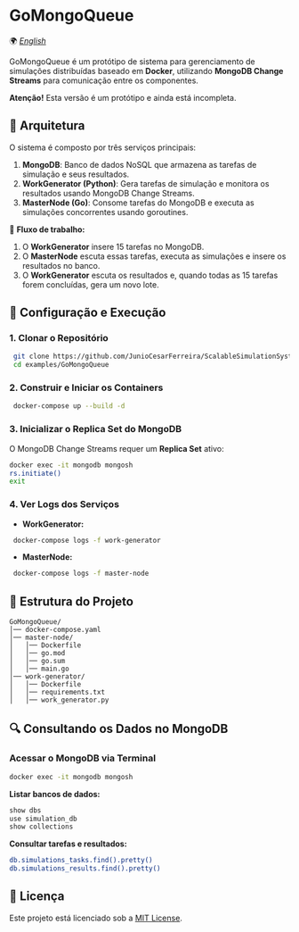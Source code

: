 # GoMongoQueue

🌍 *[English](README.md)*

GoMongoQueue é um protótipo de sistema para gerenciamento de simulações distribuídas baseado em **Docker**, utilizando **MongoDB Change Streams** para comunicação entre os componentes.

**Atenção!** Esta versão é um protótipo e ainda está incompleta.

## 📌 Arquitetura
O sistema é composto por três serviços principais:

1. **MongoDB**: Banco de dados NoSQL que armazena as tarefas de simulação e seus resultados.
2. **WorkGenerator (Python)**: Gera tarefas de simulação e monitora os resultados usando MongoDB Change Streams.
3. **MasterNode (Go)**: Consome tarefas do MongoDB e executa as simulações concorrentes usando goroutines.

📜 **Fluxo de trabalho:**
1. O **WorkGenerator** insere 15 tarefas no MongoDB.
2. O **MasterNode** escuta essas tarefas, executa as simulações e insere os resultados no banco.
3. O **WorkGenerator** escuta os resultados e, quando todas as 15 tarefas forem concluídas, gera um novo lote.

## 🚀 Configuração e Execução
### **1. Clonar o Repositório**
```sh
 git clone https://github.com/JunioCesarFerreira/ScalableSimulationSystem
 cd examples/GoMongoQueue
```

### **2. Construir e Iniciar os Containers**
```sh
 docker-compose up --build -d
```

### **3. Inicializar o Replica Set do MongoDB**
O MongoDB Change Streams requer um **Replica Set** ativo:
```sh
docker exec -it mongodb mongosh
rs.initiate()
exit
```

### **4. Ver Logs dos Serviços**
- **WorkGenerator:**
```sh
 docker-compose logs -f work-generator
```
- **MasterNode:**
```sh
 docker-compose logs -f master-node
```

## 📂 Estrutura do Projeto
```
GoMongoQueue/
│── docker-compose.yaml
│── master-node/
│   │── Dockerfile
│   │── go.mod
│   │── go.sum
│   │── main.go
│── work-generator/
│   │── Dockerfile
│   │── requirements.txt
│   │── work_generator.py
```

## 🔍 Consultando os Dados no MongoDB
### **Acessar o MongoDB via Terminal**
```sh
docker exec -it mongodb mongosh
```
**Listar bancos de dados:**
```sh
show dbs
use simulation_db
show collections
```
**Consultar tarefas e resultados:**
```sh
db.simulations_tasks.find().pretty()
db.simulations_results.find().pretty()
```

## 📜 Licença
Este projeto está licenciado sob a [MIT License](../../LICENSE).

